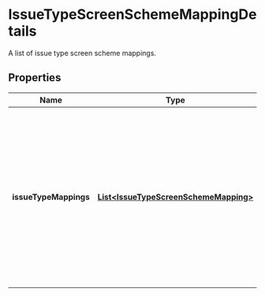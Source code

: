 

# IssueTypeScreenSchemeMappingDetails

A list of issue type screen scheme mappings.
## Properties

Name | Type | Description | Notes
------------ | ------------- | ------------- | -------------
**issueTypeMappings** | [**List&lt;IssueTypeScreenSchemeMapping&gt;**](IssueTypeScreenSchemeMapping.md) | The list of issue type to screen scheme mappings. A *default* entry cannot be specified because a default entry is added when an issue type screen scheme is created. | 



